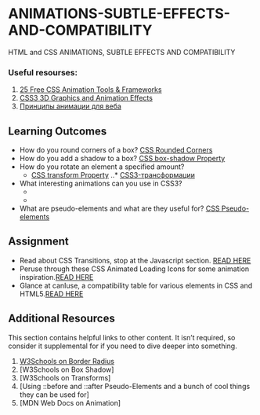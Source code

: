 # ANIMATIONS-SUBTLE-EFFECTS-AND-COMPATIBILITY
HTML and CSS ANIMATIONS, SUBTLE EFFECTS AND COMPATIBILITY

### Useful resourses: 
1. [25 Free CSS Animation Tools & Frameworks](https://speckyboy.com/css-animation/)
2. [CSS3 3D Graphics and Animation Effects](https://www.youtube.com/watch?v=sI92lKPJr-E)
3. [Принципы анимации для веба](https://habr.com/ru/company/htmlacademy/blog/255583/)
## Learning Outcomes
- How do you round corners of a box? [CSS Rounded Corners](https://www.w3schools.com/css/css3_borders.asp)
- How do you add a shadow to a box? [CSS box-shadow Property](https://www.w3schools.com/cssref/css3_pr_box-shadow.asp)
- How do you rotate an element a specified amount?
  * [CSS transform Property](https://www.w3schools.com/cssref/css3_pr_transform.asp)
  ..* [CSS3-трансформации](https://html5book.ru/css3-transform/)
- What interesting animations can you use in CSS3?
  * []()
  * []()
- What are pseudo-elements and what are they useful for? [CSS Pseudo-elements](https://www.w3schools.com/css/css_pseudo_elements.asp)
## Assignment
- Read about CSS Transitions, stop at the Javascript section. [READ HERE](https://developer.mozilla.org/en-US/docs/Web/CSS/CSS_Transitions/Using_CSS_transitions)
- Peruse through these CSS Animated Loading Icons for some animation inspiration.[READ HERE](https://tobiasahlin.com/spinkit/)
- Glance at canIuse, a compatibility table for various elements in CSS and HTML5.[READ HERE](https://caniuse.com/)
## Additional Resources
This section contains helpful links to other content. 
It isn’t required, so consider it supplemental for if you need to dive deeper into something.

1. [W3Schools on Border Radius]()
2. [W3Schools on Box Shadow]
3. [W3Schools on Transforms]
4. [Using ::before and ::after Pseudo-Elements and a bunch of cool things they can be used for]
5. [MDN Web Docs on Animation]
